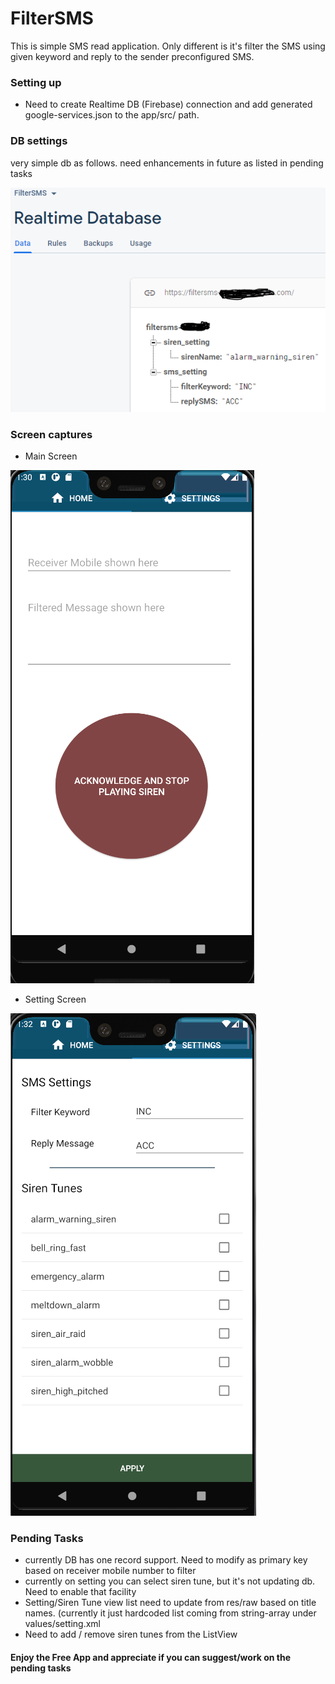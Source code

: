 # FilterSMS

This is simple SMS read application. Only different is it's filter the SMS using given keyword and reply to the sender preconfigured SMS.

### Setting up
*	Need to create Realtime DB (Firebase) connection and add generated google-services.json to the app/src/ path.

### DB settings
very simple db as follows. need enhancements in future as listed in pending tasks

![firebase](https://github.com/shamera82/FilterSMS/blob/master/screenshots/firebase.png?raw=true)

### Screen captures
* Main Screen

![Main Screen](https://github.com/shamera82/FilterSMS/blob/master/screenshots/main_screen.png?raw=true)

* Setting Screen

![Setting Screen](https://github.com/shamera82/FilterSMS/blob/master/screenshots/setting_screen.png?raw=true)

### Pending Tasks
*	currently DB has one record support. Need to modify as primary key based on receiver mobile number to filter
*	currently on setting you can select siren tune, but it's not updating db. Need to enable that facility
*	Setting/Siren Tune view list need to update from res/raw based on title names. (currently it just hardcoded list coming from string-array under values/setting.xml
*	Need to add / remove siren tunes from the ListView


#### Enjoy the Free App and appreciate if you can suggest/work on the pending tasks

